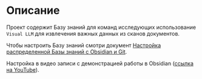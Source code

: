 # Описание

Проект содержит Базу знаний для команд исследующих использование `Visual LLM` для извлечения важных данных из сканов документов.

Чтобы настроить Базу знаний смотри документ [Настройка распределенной Базы знаний с Obsidian и Git](cards/Настройка%20распределенной%20Базы%20знаний%20с%20Obsidian%20и%20Git.md).

Настройка в видео записи с демонстрацией работы в Obsidian ([ссылка на YouTube](https://youtu.be/v-4f7M84a4M)).
